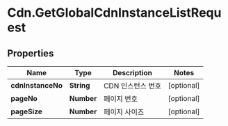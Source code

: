 # Cdn.GetGlobalCdnInstanceListRequest

## Properties
Name | Type | Description | Notes
------------ | ------------- | ------------- | -------------
**cdnInstanceNo** | **String** | CDN 인스턴스 번호 | [optional] 
**pageNo** | **Number** | 페이지 번호 | [optional] 
**pageSize** | **Number** | 페이지 사이즈 | [optional] 



